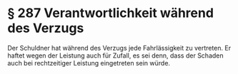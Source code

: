 # § 287 Verantwortlichkeit während des Verzugs
Der Schuldner hat während des Verzugs jede Fahrlässigkeit zu vertreten. Er haftet wegen der Leistung auch für Zufall, es sei denn, dass der Schaden auch bei rechtzeitiger Leistung eingetreten sein würde.